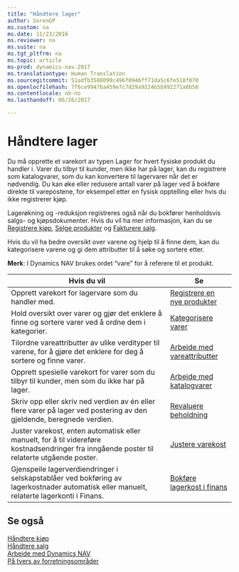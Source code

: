 ```yaml
---
title: "Håndtere lager"
author: SorenGP
ms.custom: na
ms.date: 11/23/2016
ms.reviewer: na
ms.suite: na
ms.tgt_pltfrm: na
ms.topic: article
ms-prod: dynamics-nav-2017
ms.translationtype: Human Translation
ms.sourcegitcommit: 51adfb3588099c496f0946ff71da5c6fe518f070
ms.openlocfilehash: 7f6ce99476a459e7c7d29a9224b5b992271a8b56
ms.contentlocale: nb-no
ms.lasthandoff: 06/26/2017

---
```


# <a name="manage-inventory"></a>Håndtere lager
Du må opprette et varekort av typen Lager for hvert fysiske produkt du handler i. Varer du tilbyr til kunder, men ikke har på lager, kan du registrere som katalogvarer, som du kan konvertere til lagervarer når det er nødvendig. Du kan øke eller redusere antall varer på lager ved å bokføre direkte til varepostene, for eksempel etter en fysisk opptelling eller hvis du ikke registrerer kjøp.

Lagerøkning og -reduksjon registreres også når du bokfører henholdsvis salgs- og kjøpsdokumenter. Hvis du vil ha mer informasjon, kan du se [Registrere kjøp](purchasing-how-record-purchases.md), [Selge produkter](sales-how-sell-products.md) og [Fakturere salg](sales-how-invoice-sales.md).

Hvis du vil ha bedre oversikt over varene og hjelp til å finne dem, kan du kategorisere varene og gi dem attributter til å søke og sortere etter.   

**Merk**: I Dynamics NAV brukes ordet “vare” for å referere til et produkt.

|Hvis du vil |Se |
|---|----|
|Opprett varekort for lagervare som du handler med.|[Registrere en nye produkter](inventory-how-register-new-products.md)|
|Hold oversikt over varer og gjør det enklere å finne og sortere varer ved å ordne dem i kategorier.|[Kategorisere varer](inventory-how-categorize-items.md)|  
|Tilordne vareattributter av ulike verdityper til varene, for å gjøre det enklere for deg å sortere og finne varer.|[Arbeide med vareattributter](inventory-how-work-item-attributes.md)|
|Opprett spesielle varekort for varer som du tilbyr til kunder, men som du ikke har på lager.|[Arbeide med katalogvarer](inventory-how-work-nonstock-items.md)|
|Skriv opp eller skriv ned verdien av én eller flere varer på lager ved postering av den gjeldende, beregnede verdien.|[Revaluere beholdning](inventory-how-revalue-inventory.md)|
|Juster varekost, enten automatisk eller manuelt, for å til videreføre kostnadsendringer fra inngående poster til relaterte utgående poster.|[Justere varekost](inventory-how-adjust-item-costs.md)|
|Gjenspeile lagerverdiendringer i selskapstablåer ved bokføring av lagerkostnader automatisk eller manuelt, relaterte lagerkonti i Finans.|[Bokføre lagerkost i finans](inventory-how-post-inventory-cost-gl.md)|

## <a name="see-also"></a>Se også  
[Håndtere kjøp](purchasing-manage-purchasing.md)  
[Håndtere salg](sales-manage-sales.md)  
[Arbeide med Dynamics NAV](ui-work-product.md)  
[På tvers av forretningsområder](ui-across-business-areas.md)


